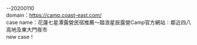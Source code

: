 --20200110<br>
domain：https://camp.coast-east.com/<br>
case name：花蓮七星潭露營民宿推薦～踏浪星辰露營Camp官方網站︱鄰近四八高地及東大門夜市<br>
new case！<br>
